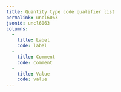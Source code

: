 ```yaml
---
title: Quantity type code qualifier list
permalink: uncl6063
jsonid: uncl6063
columns:
  - 
    title: Label
    code: label
  - 
    title: Comment
    code: comment
  - 
    title: Value
    code: value
---
```

